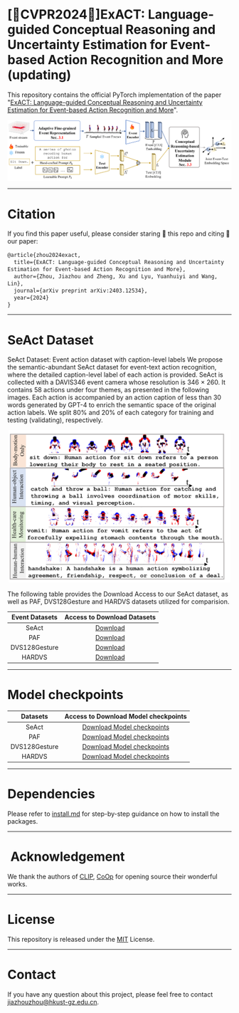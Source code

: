 # [🌟CVPR2024🌟]ExACT: Language-guided Conceptual Reasoning and Uncertainty Estimation for Event-based Action Recognition and More (updating)

This repository contains the official PyTorch implementation of the paper "[ExACT: Language-guided Conceptual Reasoning and Uncertainty Estimation for Event-based Action Recognition and More](https://vlislab22.github.io/ExACT/)".
<div align="center">
<img src="image/Framework.png" width="1300px">
</div>

---
# Citation
If you find this paper useful, please consider staring 🌟 this repo and citing 📑 our paper:
````
@article{zhou2024exact,
  title={ExACT: Language-guided Conceptual Reasoning and Uncertainty Estimation for Event-based Action Recognition and More},
  author={Zhou, Jiazhou and Zheng, Xu and Lyu, Yuanhuiyi and Wang, Lin},
  journal={arXiv preprint arXiv:2403.12534},
  year={2024}
}
````

---
# SeAct Dataset

SeAct Dataset: Event action dataset with caption-level labels
We propose the semantic-abundant SeAct dataset for event-text action recognition, where the detailed caption-level label of each action is provided. 
SeAct is collected with a DAVIS346 event camera whose resolution is 346 × 260. 
It contains 58 actions under four themes, as presented in the following images. 
Each action is accompanied by an action caption of less than 30 words generated by GPT-4 to enrich the semantic space of the original action labels. 
We split 80% and 20% of each category for training and testing (validating), respectively.

<div align="center">
<img src="image/SeACT.png" width="500px">
</div>

The following table provides the Download Access to our SeAct dataset, as well as PAF, DVS128Gesture and HARDVS datasets utilized for comparision.

<div align=center>

| Event Datasets |                        Access to Download Datasets                                                                | 
|:--------------:|:-----------------------------------------------------------------------------------------------------------------:|
|     SeAct      |        [Download](https://drive.google.com/drive/folders/1ud_PwnWULqJ-nH8InSuzTxJXUFgTmJkw?usp=drive_link)        |  
|      PAF       |                            [Download](https://github.com/CrystalMiaoshu/PAFBenchmark)                             | 
| DVS128Gesture  |    [Download](https://research.ibm.com/publications/a-low-power-fully-event-based-gesture-recognition-system)     |
|     HARDVS     |                                  [Download](https://github.com/Event-AHU/HARDVS)                                  |

</div>

---
# Model checkpoints
<div align=center>

|  Datasets     |                                            Access to Download Model checkpoints                                       | 
|:-------------:|:---------------------------------------------------------------------------------------------------------------------:|
|     SeAct     | [Download Model checkpoints](https://drive.google.com/drive/folders/1ud_PwnWULqJ-nH8InSuzTxJXUFgTmJkw?usp=drive_link) |  
|      PAF      |  [Download Model checkpoints](https://drive.google.com/file/d/1VfvpqMEyj3oubFBPIAkOG2XlSF298Etu/view?usp=drive_link)  | 
| DVS128Gesture |  [Download Model checkpoints](https://drive.google.com/file/d/1Kpk-6fR-4-E3Mrwn5DeN1NHerQfYsvx6/view?usp=drive_link)  |
|    HARDVS     |  [Download Model checkpoints](https://drive.google.com/file/d/1yd5EViMTvVuTyScniluILj5F1vpH7XGA/view?usp=drive_link)  |

</div>

---
# Dependencies
Please refer to [install.md](../ExACT/docs/install.md) for step-by-step guidance on how to install the packages.

---
# ️ ️Acknowledgement
We thank the authors of [CLIP](https://github.com/openai/CLIP), [CoOp](https://github.com/KaiyangZhou/Dassl.pytorch) for opening source their wonderful works.

---
# License
This repository is released under the [MIT](LICENSE) License.

---
# Contact
If you have any question about this project, please feel free to contact jiazhouzhou@hkust-gz.edu.cn.
